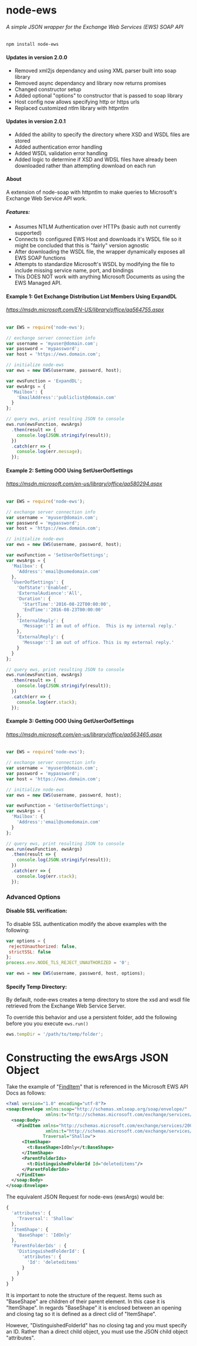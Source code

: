 # node-ews
###### A simple JSON wrapper for the Exchange Web Services (EWS) SOAP API

```
npm install node-ews
```

#### Updates in version 2.0.0

- Removed xml2js dependancy and using XML parser built into soap library
- Removed async dependancy and library now returns promises
- Changed constructor setup
- Added optional "options" to constructor that is passed to soap library
- Host config now allows specifying http or https urls
- Replaced customized ntlm library with httpntlm

#### Updates in version 2.0.1

- Added the ability to specify the directory where XSD and WSDL files are stored
- Added authentication error handling
- Added WSDL validation error handling
- Added logic to determine if XSD and WDSL files have already been downloaded rather than attempting download on each run

#### About
A extension of node-soap with httpntlm to make queries to Microsoft's Exchange Web Service API work.

##### Features:
- Assumes NTLM Authentication over HTTPs (basic auth not currently supported)
- Connects to configured EWS Host and downloads it's WSDL file so it might be concluded that this is "fairly" version agnostic
- After downloading the  WSDL file, the wrapper dynamically exposes all EWS SOAP functions
- Attempts to standardize Microsoft's  WSDL by modifying the file to include missing service name, port, and bindings
- This DOES NOT work with anything Microsoft Documents as using the EWS Managed API.

#### Example 1: Get Exchange Distribution List Members Using ExpandDL
###### https://msdn.microsoft.com/EN-US/library/office/aa564755.aspx
```js
var EWS = require('node-ews');

// exchange server connection info
var username = 'myuser@domain.com';
var password = 'mypassword';
var host = 'https://ews.domain.com';

// initialize node-ews
var ews = new EWS(username, password, host);

var ewsFunction = 'ExpandDL';
var ewsArgs = {
  'Mailbox': {
    'EmailAddress':'publiclist@domain.com'
  }
};

// query ews, print resulting JSON to console
ews.run(ewsFunction, ewsArgs)
  .then(result => {
    console.log(JSON.stringify(result));
  })
  .catch(err => {
    console.log(err.message);
  });

```

#### Example 2: Setting OOO Using SetUserOofSettings
###### https://msdn.microsoft.com/en-us/library/office/aa580294.aspx
```js
var EWS = require('node-ews');

// exchange server connection info
var username = 'myuser@domain.com';
var password = 'mypassword';
var host = 'https://ews.domain.com';

// initialize node-ews
var ews = new EWS(username, password, host);

var ewsFunction = 'SetUserOofSettings';
var ewsArgs = {
  'Mailbox': {
    'Address':'email@somedomain.com'
  },
  'UserOofSettings': {
    'OofState':'Enabled',
    'ExternalAudience':'All',
    'Duration': {
      'StartTime':'2016-08-22T00:00:00',
      'EndTime':'2016-08-23T00:00:00'
    },
    'InternalReply': {
      'Message':'I am out of office.  This is my internal reply.'
    },
    'ExternalReply': {
      'Message':'I am out of office. This is my external reply.'
    }
  }
};

// query ews, print resulting JSON to console
ews.run(ewsFunction, ewsArgs)
  .then(result => {
    console.log(JSON.stringify(result));
  })
  .catch(err => {
    console.log(err.stack);
  });
```

#### Example 3: Getting OOO Using GetUserOofSettings
###### https://msdn.microsoft.com/en-us/library/office/aa563465.aspx
```js
var EWS = require('node-ews');

// exchange server connection info
var username = 'myuser@domain.com';
var password = 'mypassword';
var host = 'https://ews.domain.com';

// initialize node-ews
var ews = new EWS(username, password, host);

var ewsFunction = 'GetUserOofSettings';
var ewsArgs = {
  'Mailbox': {
    'Address':'email@somedomain.com'
  }
};

// query ews, print resulting JSON to console
ews.run(ewsFunction, ewsArgs)
  .then(result => {
    console.log(JSON.stringify(result));
  })
  .catch(err => {
    console.log(err.stack);
  });
```


### Advanced Options

#### Disable SSL verification:

To disable SSL authentication modify the above examples with the following:

```js
var options = {
 rejectUnauthorized: false,
 strictSSL: false
};
process.env.NODE_TLS_REJECT_UNAUTHORIZED = '0';

var ews = new EWS(username, password, host, options);
```

#### Specify Temp Directory:

By default, node-ews creates a temp directory to store the xsd and wsdl file retrieved from the Exchange Web Service Server.

To override this behavior and use a persistent folder, add the following before you you execute `ews.run()`

```js
ews.tempDir = '/path/to/temp/folder';
```

# Constructing the ewsArgs JSON Object

Take the example of "[FindItem](https://msdn.microsoft.com/en-us/library/office/aa566107.aspx)" that is referenced in the Microsoft EWS API Docs as follows:

```xml
<?xml version="1.0" encoding="utf-8"?>
<soap:Envelope xmlns:soap="http://schemas.xmlsoap.org/soap/envelope/"
               xmlns:t="http://schemas.microsoft.com/exchange/services/2006/types">
  <soap:Body>
    <FindItem xmlns="http://schemas.microsoft.com/exchange/services/2006/messages"
               xmlns:t="http://schemas.microsoft.com/exchange/services/2006/types"
              Traversal="Shallow">
      <ItemShape>
        <t:BaseShape>IdOnly</t:BaseShape>
      </ItemShape>
      <ParentFolderIds>
        <t:DistinguishedFolderId Id="deleteditems"/>
      </ParentFolderIds>
    </FindItem>
  </soap:Body>
</soap:Envelope>
```

The equivalent JSON Request for node-ews (ewsArgs) would be:

```js
{
  'attributes': {
    'Traversal': 'Shallow'
  },
  'ItemShape': {
    'BaseShape': 'IdOnly'
  },
  'ParentFolderIds' : {
    'DistinguishedFolderId': {
      'attributes': {
        'Id': 'deleteditems'
      }
    }
  }
}
```

It is important to note the structure of the request. Items such as "BaseShape" are children of their parent element. In this case it is "ItemShape". In regards "BaseShape" it is enclosed between an opening and closing tag so it is defined as a direct clid of "ItemShape".

However, "DistinguishedFolderId" has no closing tag and you must specify an ID. Rather than a direct child object, you must use the JSON child object "attributes".
